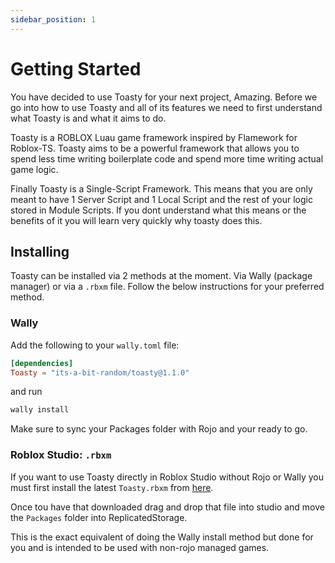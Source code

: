 ```yaml
---
sidebar_position: 1
---
```


# Getting Started

You have decided to use Toasty for your next project, Amazing. Before we go into how to use Toasty and all of its features we need to first understand what Toasty is and what it aims to do.

Toasty is a ROBLOX Luau game framework inspired by Flamework for Roblox-TS. Toasty aims to be a powerful framework that allows you to spend less time writing boilerplate code and spend more time writing actual game logic.

Finally Toasty is a Single-Script Framework. This means that you are only meant to have 1 Server Script and 1 Local Script and the rest of your logic stored in Module Scripts. If you dont understand what this means or the benefits of it you will learn very quickly why toasty does this.

## Installing

Toasty can be installed via 2 methods at the moment. Via Wally (package manager) or via a `.rbxm` file. Follow the below instructions for your preferred method.

### Wally

Add the following to your `wally.toml` file:
```toml
[dependencies]
Toasty = "its-a-bit-random/toasty@1.1.0"
```
and run
```sh
wally install
```
Make sure to sync your Packages folder with Rojo and your ready to go.

### Roblox Studio: `.rbxm`

If you want to use Toasty directly in Roblox Studio without Rojo or Wally you must first install the latest `Toasty.rbxm` from [here](https://github.com/Its-a-bit-random/Toasty/releases/latest).

Once tou have that downloaded drag and drop that file into studio and move the `Packages` folder into ReplicatedStorage.

This is the exact equivalent of doing the Wally install method but done for you and is intended to be used with non-rojo managed games.